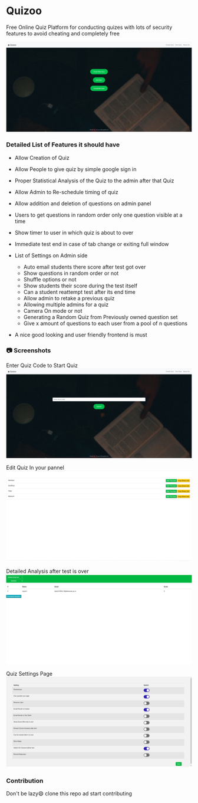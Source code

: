 # Quizoo
Free Online Quiz Platform for conducting quizes with lots of security features to avoid cheating and completely free   

<img src="ReadmeAssets/1.png">
</img>    
      

### Detailed List of Features it should have 
* Allow Creation of Quiz
* Allow People to give quiz by simple google sign in
* Proper Statistical Analysis of the Quiz to the admin after that Quiz
* Allow Admin to Re-schedule timing of quiz
* Allow addition and deletion of questions on admin panel
* Users to get questions in random order only one question visible at a time
* Show timer to user in which quiz is about to over
* Immediate test end in case of tab change or exiting full window
* List of Settings on Admin side
  * Auto email students there score after test got over
  * Show questions in random order or not
  * Shuffle options or not
  * Show students their score during the test itself
  * Can a student reattempt test after its end time
  * Allow admin to retake a previous quiz
  * Allowing multiple admins for a quiz
  * Camera On mode or not
  * Generating a Random Quiz from Previously owned question set 
  * Give x amount of questions to each user from a pool of n questions

 * A nice good looking and user friendly frontend is must
 
### :camera: Screenshots
Enter Quiz Code to Start Quiz    
<img src="ReadmeAssets/2.png">
</img>      
         
Edit Quiz In your pannel   
<img src="ReadmeAssets/3.png">
</img>    
         
Detailed Analysis after test is over     
<img src="ReadmeAssets/4.png">
</img>      
       
         
Quiz Settings Page
<img src="ReadmeAssets/5.png">
</img> 


 



### Contribution
Don't be lazy:smile: clone this repo ad start contributing
